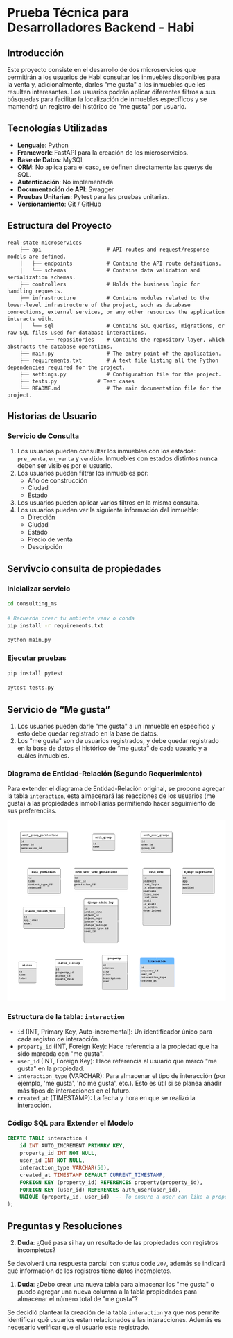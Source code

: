 # Prueba Técnica para Desarrolladores Backend - Habi

## Introducción

Este proyecto consiste en el desarrollo de dos microservicios que permitirán a los usuarios de Habi consultar los inmuebles disponibles para la venta y, adicionalmente, darles "me gusta" a los inmuebles que les resulten interesantes. Los usuarios podrán aplicar diferentes filtros a sus búsquedas para facilitar la localización de inmuebles específicos y se mantendrá un registro del histórico de "me gusta" por usuario.

## Tecnologías Utilizadas

- **Lenguaje**: Python
- **Framework**: FastAPI para la creación de los microservicios.
- **Base de Datos**: MySQL
- **ORM**: No aplica para el caso, se definen directamente las querys de SQL.
- **Autenticación**: No implementada
- **Documentación de API**: Swagger
- **Pruebas Unitarias**: Pytest para las pruebas unitarias.
- **Versionamiento**: Git / GitHub

## Estructura del Proyecto

```
real-state-microservices  
    ├── api                     # API routes and request/response models are defined.
    │   ├── endpoints           # Contains the API route definitions.
    │   └── schemas             # Contains data validation and serialization schemas.
    ├── controllers             # Holds the business logic for handling requests.
    ├── infrastructure          # Contains modules related to the lower-level infrastructure of the project, such as database connections, external services, or any other resources the application interacts with.
    │   └── sql                 # Contains SQL queries, migrations, or raw SQL files used for database interactions.
    │       └── repositories    # Contains the repository layer, which abstracts the database operations.
    ├── main.py                 # The entry point of the application.
    ├── requirements.txt        # A text file listing all the Python dependencies required for the project.
    ├── settings.py             # Configuration file for the project.
    ├── tests.py             # Test cases
    └── README.md               # The main documentation file for the project.
```
## Historias de Usuario

### Servicio de Consulta

1. Los usuarios pueden consultar los inmuebles con los estados: `pre_venta`, `en_venta` y `vendido`. Inmuebles con estados distintos nunca deben ser visibles por el usuario.
2. Los usuarios pueden filtrar los inmuebles por:
   - Año de construcción
   - Ciudad
   - Estado
3. Los usuarios pueden aplicar varios filtros en la misma consulta.
4. Los usuarios pueden ver la siguiente información del inmueble:
   - Dirección
   - Ciudad
   - Estado
   - Precio de venta
   - Descripción

## Servivcio consulta de propiedades

### Inicializar servicio 

```bash
cd consulting_ms

# Recuerda crear tu ambiente venv o conda
pip install -r requirements.txt

python main.py
```

### Ejecutar pruebas

```bash
pip install pytest

pytest tests.py
```

## Servicio de “Me gusta”

1. Los usuarios pueden darle "me gusta" a un inmueble en específico y esto debe quedar registrado en la base de datos.
2. Los "me gusta" son de usuarios registrados, y debe quedar registrado en la base de datos el histórico de “me gusta” de cada usuario y a cuáles inmuebles.

### Diagrama de Entidad-Relación (Segundo Requerimiento)

Para extender el diagrama de Entidad-Relación original, se propone agregar la tabla `interaction`, esta almacenará las reacciones de los usuarios (me gusta) a las propiedades inmobiliarias permitiendo hacer seguimiento de sus preferencias.

![ER Diagram](./habi_ER.png)

### Estructura de la tabla: `interaction`

- `id` (INT, Primary Key, Auto-incremental): Un identificador único para cada registro de interacción.
- `property_id` (INT, Foreign Key): Hace referencia a la propiedad que ha sido marcada con "me gusta".
- `user_id` (INT, Foreign Key): Hace referencia al usuario que marcó "me gusta" en la propiedad.
- `interaction_type` (VARCHAR): Para almacenar el tipo de interacción (por ejemplo, 'me gusta', 'no me gusta', etc.). Esto es útil si se planea añadir más tipos de interacciones en el futuro.
- `created_at` (TIMESTAMP): La fecha y hora en que se realizó la interacción.

### Código SQL para Extender el Modelo

```SQL
CREATE TABLE interaction (
    id INT AUTO_INCREMENT PRIMARY KEY,
    property_id INT NOT NULL,
    user_id INT NOT NULL,
    interaction_type VARCHAR(50),
    created_at TIMESTAMP DEFAULT CURRENT_TIMESTAMP,
    FOREIGN KEY (property_id) REFERENCES property(property_id),
    FOREIGN KEY (user_id) REFERENCES auth_user(user_id),
    UNIQUE (property_id, user_id)  -- To ensure a user can like a property only once
);

```


## Preguntas y Resoluciones

2. **Duda**: ¿Qué pasa si hay un resultado de las propiedades con registros incompletos?

Se devolverá una respuesta parcial con status code `207`, además se indicará qué información de los registros tiene datos incompletos.

1. **Duda**: ¿Debo crear una nueva tabla para almacenar los "me gusta" o puedo agregar una nueva columna a la tabla propiedades para almacenar el número total de "me gusta"?

Se decidió plantear la creación de la tabla `interaction` ya que nos permite identificar qué usuarios estan relacionados a las interacciones. Además es necesario verificar que el usuario este registrado.
